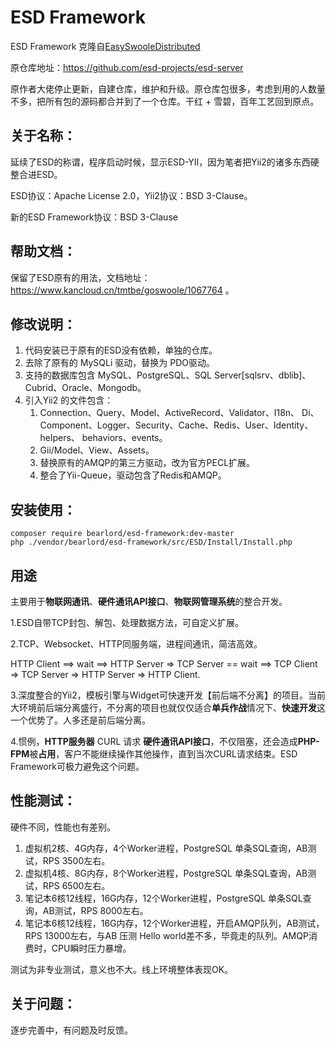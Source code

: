 # ESD Framework
ESD Framework 克隆自[EasySwooleDistributed](https://github.com/esd-projects/esd-server)

原仓库地址：https://github.com/esd-projects/esd-server



原作者大佬停止更新，自建仓库，维护和升级。原仓库包很多，考虑到用的人数量不多，把所有包的源码都合并到了一个仓库。干红 + 雪碧，百年工艺回到原点。



## 关于名称：

延续了ESD的称谓，程序启动时候，显示ESD-YII，因为笔者把Yii2的诸多东西硬整合进ESD。

ESD协议：Apache License 2.0，Yii2协议：BSD 3-Clause。

新的ESD Framework协议：BSD 3-Clause



## 帮助文档：

保留了ESD原有的用法，文档地址：https://www.kancloud.cn/tmtbe/goswoole/1067764 。



## 修改说明：

1. 代码安装已于原有的ESD没有依赖，单独的仓库。
2. 去除了原有的 MySQLi 驱动，替换为 PDO驱动。
3. 支持的数据库包含 MySQL、PostgreSQL、SQL Server[sqlsrv、dblib]、Cubrid、Oracle、Mongodb。
4. 引入Yii2 的文件包含：
   1. Connection、Query、Model、ActiveRecord、Validator、I18n、  Di、Component、Logger、Security、Cache、Redis、User、Identity、helpers、 behaviors、events。
   2. Gii/Model、View、Assets。
   3. 替换原有的AMQP的第三方驱动，改为官方PECL扩展。
   4. 整合了Yii-Queue，驱动包含了Redis和AMQP。



## 安装使用：

```
composer require bearlord/esd-framework:dev-master 
php ./vendor/bearlord/esd-framework/src/ESD/Install/Install.php 
```



## 用途

主要用于**物联网通讯**、**硬件通讯API接口**、**物联网管理系统**的整合开发。

1.ESD自带TCP封包、解包、处理数据方法，可自定义扩展。



2.TCP、Websocket、HTTP同服务端，进程间通讯，简洁高效。

HTTP Client ==> wait ==> HTTP Server => TCP Server == wait ==> TCP Client => TCP Server => HTTP Server => HTTP Client.



3.深度整合的Yii2，模板引擎与Widget可快速开发【前后端不分离】的项目。当前大环境前后端分离盛行，不分离的项目也就仅仅适合**单兵作战**情况下、**快速开发**这一个优势了。人多还是前后端分离。



4.惯例，**HTTP服务器** CURL 请求  **硬件通讯API接口**，不仅阻塞，还会造成**PHP-FPM**被**占用**，客户不能继续操作其他操作，直到当次CURL请求结束。ESD Framework可极力避免这个问题。



## 性能测试：

硬件不同，性能也有差别。

1. 虚拟机2核、4G内存，4个Worker进程，PostgreSQL 单条SQL查询，AB测试，RPS 3500左右。
2. 虚拟机4核、8G内存，8个Worker进程，PostgreSQL 单条SQL查询，AB测试，RPS 6500左右。
3. 笔记本6核12线程，16G内存，12个Worker进程，PostgreSQL 单条SQL查询，AB测试，RPS 8000左右。
4. 笔记本6核12线程，16G内存，12个Worker进程，开启AMQP队列，AB测试，RPS 13000左右，与AB 压测 Hello world差不多，毕竟走的队列。AMQP消费时，CPU瞬时压力暴增。



测试为非专业测试，意义也不大。线上环境整体表现OK。



## 关于问题：

逐步完善中，有问题及时反馈。
